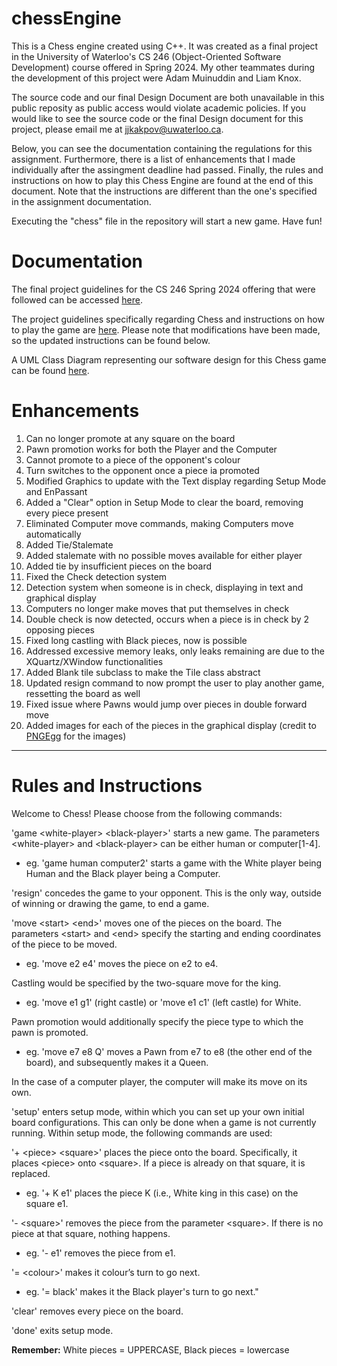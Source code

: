 # chessEngine
This is a Chess engine created using C++. It was created as a final project in the University of Waterloo's CS 246 (Object-Oriented Software Development) course offered in Spring 2024. My other teammates during the development of this project were Adam Muinuddin and Liam Knox.

The source code and our final Design Document are both unavailable in this public reposity as public access would violate academic policies. If you would like to see the source code or the final Design document for this project, please email me at jjkakpov@uwaterloo.ca.

Below, you can see the documentation containing the regulations for this assignment. Furthermore, there is a list of enhancements that I made individually after the assingment deadline had passed. Finally, the rules and instructions on how to play this Chess Engine are found at the end of this document. Note that the instructions are different than the one's specified in the assignment documentation.

Executing the "chess" file in the repository will start a new game. Have fun!


# Documentation
The final project guidelines for the CS 246 Spring 2024 offering that were followed can be accessed [here](./docs/project_guidelines.pdf).

The project guidelines specifically regarding Chess and instructions on how to play the game are [here](./docs/chess.pdf). Please note that modifications have been made, so the updated instructions can be found below.

A UML Class Diagram representing our software design for this Chess game can be found [here](./docs/uml_final.pdf).


# Enhancements
1. Can no longer promote at any square on the board
2. Pawn promotion works for both the Player and the Computer
3. Cannot promote to a piece of the opponent's colour
4. Turn switches to the opponent once a piece ia promoted
5. Modified Graphics to update with the Text display regarding Setup Mode and EnPassant
6. Added a "Clear" option in Setup Mode to clear the board, removing every piece present
7. Eliminated Computer move commands, making Computers move automatically
8. Added Tie/Stalemate
9. Added stalemate with no possible moves available for either player
10. Added tie by insufficient pieces on the board
11. Fixed the  Check detection system
12. Detection system when someone is in check, displaying in text and graphical display
13. Computers no longer make moves that put themselves in check
14. Double check is now detected, occurs when a piece is in check by 2 opposing pieces
15. Fixed long castling with Black pieces, now is possible
16. Addressed excessive memory leaks, only leaks remaining are due to the XQuartz/XWindow functionalities
17. Added Blank tile subclass to make the Tile class abstract
18. Updated resign command to now prompt the user to play another game, ressetting the board as well
19. Fixed issue where Pawns would jump over pieces in double forward move
20. Added images for each of the pieces in the graphical display (credit to [PNGEgg](https://www.pngegg.com/en/png-pdjoy) for the images)
____________________________________________________________________


# Rules and Instructions
Welcome to Chess! Please choose from the following commands:

'game \<white-player\> \<black-player\>' starts a new game. The parameters \<white-player\> and \<black-player\> can be either human or computer[1-4].
  - eg. 'game human computer2' starts a game with the White player being Human and the Black player being a Computer.

'resign' concedes the game to your opponent. This is the only way, outside of winning or drawing the game, to end a game.

'move \<start\> \<end\>' moves one of the pieces on the board. The parameters \<start\> and \<end\> specify the starting and ending coordinates of the piece to be moved.
  - eg. 'move e2 e4' moves the piece on e2 to e4.

Castling would be specified by the two-square move for the king.
  - eg. 'move e1 g1' (right castle) or 'move e1 c1' (left castle) for White.

Pawn promotion would additionally specify the piece type to which the pawn is promoted.
  - eg. 'move e7 e8 Q' moves a Pawn from e7 to e8 (the other end of the board), and subsequently makes it a Queen.

In the case of a computer player, the computer will make its move on its own.

'setup' enters setup mode, within which you can set up your own initial board configurations. This can only be done when a game is not currently running. Within setup mode, the following commands are used:

'+ \<piece\> \<square\>' places the piece onto the board. Specifically, it places \<piece\> onto \<square\>. If a piece is already on that square, it is replaced.
  - eg. '+ K e1' places the piece K (i.e., White king in this case) on the square e1.

'- \<square\>' removes the piece from the parameter \<square\>. If there is no piece at that square, nothing happens.
  - eg. '- e1' removes the piece from e1.

'= \<colour\>' makes it colour’s turn to go next.
  - eg. '= black' makes it the Black player's turn to go next."

'clear' removes every piece on the board.

'done' exits setup mode.

**Remember:** White pieces = UPPERCASE, Black pieces = lowercase
